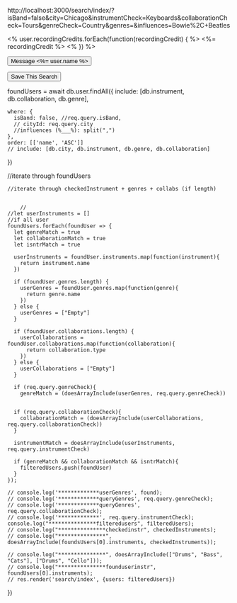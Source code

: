 http://localhost:3000/search/index/?isBand=false&city=Chicago&instrumentCheck=Keyboards&collaborationCheck=Tours&genreCheck=Country&genres=&influences=Bowie%2C+Beatles

  <% user.recordingCredits.forEach(function(recordingCredit) { %>
  <%= recordingCredit %>
  <% }) %> 
  <div class="container">
  <form method="get" action="../messages/new/<%= user.id %>">
    <input type="submit" value="Message <%= user.name %>" />
  </form>
  
  <form method="post" action="../search/savesearch/<%= storedSearchString %>">
    <input type="submit" value="Save This Search"/>
  </form>

foundUsers = await db.user.findAll({
    include: [db.instrument, db.collaboration, db.genre],

 
    where: {
      isBand: false, //req.query.isBand,
      // cityId: req.query.city
      //influences (%___%): split(",")
    },
    order: [['name', 'ASC']]
    // include: [db.city, db.instrument, db.genre, db.collaboration]
  })

  //iterate through foundUsers
    
    //iterate through checkedInstrument + genres + collabs (if length)


        //
    //let userInstruments = []
    //if all user
    foundUsers.forEach(foundUser => {    
      let genreMatch = true 
      let collaborationMatch = true 
      let isntrMatch = true 

      userInstruments = foundUser.instruments.map(function(instrument){
        return instrument.name
      })

      if (foundUser.genres.length) {
        userGenres = foundUser.genres.map(function(genre){
          return genre.name
        })
      } else {
        userGenres = ["Empty"]
      }

      if (foundUser.collaborations.length) {
        userCollaborations = foundUser.collaborations.map(function(collaboration){
          return collaboration.type
        })
      } else {
        userCollaborations = ["Empty"]
      }

      if (req.query.genreCheck){
        genreMatch = (doesArrayInclude(userGenres, req.query.genreCheck))
    
      
      if (req.query.collaborationCheck){
        collaborationMatch = (doesArrayInclude(userCollaborations, req.query.collaborationCheck)) 
      }

      isntrumentMatch = doesArrayInclude(userInstruments, req.query.instrumentCheck)

      if (genreMatch && collaborationMatch && isntrMatch){
        filteredUsers.push(foundUser)
      }
    });  

    // console.log('*************userGenres', found);
    // console.log('*************queryGenres', req.query.genreCheck);
    // console.log('*************queryGenres', req.query.collaborationCheck);
    // console.log('*************', req.query.instrumentCheck);
    console.log("***************filteredusers", filteredUsers);
    // console.log("***************checkedinstr", checkedInstruments);
    // console.log("***************", doesArrayInclude(foundsUsers[0].instruments, checkedInstruments));

    // console.log("***************", doesArrayInclude(["Drums", "Bass", "Cats"], ["Drums", "Cello"]));
    // console.log("***************founduserinstr", foundUsers[0].instruments);
    // res.render('search/index', {users: filteredUsers})
  })
